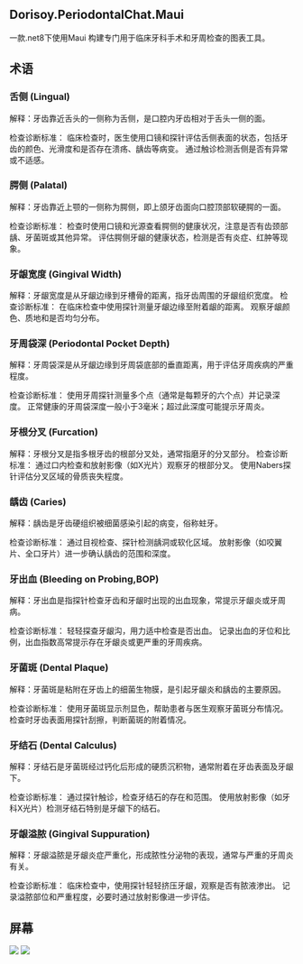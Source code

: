 ## Dorisoy.PeriodontalChat.Maui

一款.net8下使用Maui 构建专门用于临床牙科手术和牙周检查的图表工具。

## 术语

### 舌侧 (Lingual)
解释：牙齿靠近舌头的一侧称为舌侧，是口腔内牙齿相对于舌头一侧的面。

检查诊断标准：
临床检查时，医生使用口镜和探针评估舌侧表面的状态，包括牙齿的颜色、光滑度和是否存在溃疡、龋齿等病变。
通过触诊检测舌侧是否有异常或不适感。

### 腭侧 (Palatal)
解释：牙齿靠近上颚的一侧称为腭侧，即上颌牙齿面向口腔顶部软硬腭的一面。

检查诊断标准：
检查时使用口镜和光源查看腭侧的健康状况，注意是否有齿颈部龋、牙菌斑或其他异常。
评估腭侧牙龈的健康状态，检测是否有炎症、红肿等现象。

### 牙龈宽度 (Gingival Width)
解释：牙龈宽度是从牙龈边缘到牙槽骨的距离，指牙齿周围的牙龈组织宽度。
检查诊断标准：
在临床检查中使用探针测量牙龈边缘至附着龈的距离。
观察牙龈颜色、质地和是否均匀分布。

### 牙周袋深 (Periodontal Pocket Depth)
解释：牙周袋深是从牙龈边缘到牙周袋底部的垂直距离，用于评估牙周疾病的严重程度。

检查诊断标准：
使用牙周探针测量多个点（通常是每颗牙的六个点）并记录深度。
正常健康的牙周袋深度一般小于3毫米；超过此深度可能提示牙周炎。

### 牙根分叉 (Furcation)
解释：牙根分叉是指多根牙齿的根部分叉处，通常指磨牙的分叉部分。
检查诊断标准：
通过口内检查和放射影像（如X光片）观察牙的根部分叉。
使用Nabers探针评估分叉区域的骨质丧失程度。

### 龋齿 (Caries)
解释：龋齿是牙齿硬组织被细菌感染引起的病变，俗称蛀牙。

检查诊断标准：
通过目视检查、探针检测龋洞或软化区域。
放射影像（如咬翼片、全口牙片）进一步确认龋齿的范围和深度。

### 牙出血 (Bleeding on Probing,BOP)
解释：牙出血是指探针检查牙齿和牙龈时出现的出血现象，常提示牙龈炎或牙周病。

检查诊断标准：
轻轻探查牙龈沟，用力适中检查是否出血。
记录出血的牙位和比例，出血指数高常提示存在牙龈炎或更严重的牙周疾病。

### 牙菌斑 (Dental Plaque)
解释：牙菌斑是粘附在牙齿上的细菌生物膜，是引起牙龈炎和龋齿的主要原因。

检查诊断标准：
使用牙菌斑显示剂显色，帮助患者与医生观察牙菌斑分布情况。
检查时牙齿表面用探针刮擦，判断菌斑的附着情况。

### 牙结石 (Dental Calculus)
解释：牙结石是牙菌斑经过钙化后形成的硬质沉积物，通常附着在牙齿表面及牙龈下。

检查诊断标准：
通过探针触诊，检查牙结石的存在和范围。
使用放射影像（如牙科X光片）检测牙结石特别是牙龈下的结石。

### 牙龈溢脓 (Gingival Suppuration)
解释：牙龈溢脓是牙龈炎症严重化，形成脓性分泌物的表现，通常与严重的牙周炎有关。

检查诊断标准：
临床检查中，使用探针轻轻挤压牙龈，观察是否有脓液渗出。
记录溢脓部位和严重程度，必要时通过放射影像进一步评估。

## 屏幕

<img src="https://github.com/dorisoy/Dorisoy.PeriodontalChat.Maui/blob/main/Screen/1.png"/>

<img src="https://github.com/dorisoy/Dorisoy.PeriodontalChat.Maui/blob/main/Screen/2.png"/>

<img src=""/>
